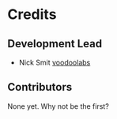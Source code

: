 # Credits

## Development Lead

- Nick Smit [voodoolabs](https://github.com/voodoolabs)

## Contributors

None yet. Why not be the first?